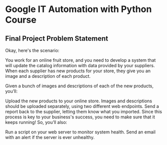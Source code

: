 # Google IT Automation with Python Course

## Final Project Problem Statement
Okay, here's the scenario:

You work for an online fruit store, and you need to develop a system that will update the catalog information with data provided by your suppliers. When each supplier has new products for your store, they give you an image and a description of each product.

Given a bunch of images and descriptions of each of the new products, you’ll:

Upload the new products to your online store. Images and descriptions should be uploaded separately, using two different web endpoints.
Send a report back to the supplier, letting them know what you imported.
Since this process is key to your business's success, you need to make sure that it keeps running! So, you’ll also:

Run a script on your web server to monitor system health.
Send an email with an alert if the server is ever unhealthy.
